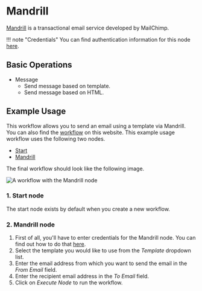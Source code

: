 # Mandrill

[Mandrill](https://mandrillapp.com/) is a transactional email service developed by MailChimp.

!!! note "Credentials"
    You can find authentication information for this node [here](/integrations/credentials/mandrill/).


## Basic Operations

* Message
    * Send message based on template.
    * Send message based on HTML.

## Example Usage

This workflow allows you to send an email using a template via Mandrill. You can also find the [workflow](https://n8n.io/workflows/571) on this website. This example usage workflow uses the following two nodes.

- [Start](/integrations/core-nodes/n8n-nodes-base.start/)
- [Mandrill]()

The final workflow should look like the following image.

![A workflow with the Mandrill node](/_images/integrations/nodes/mandrill/workflow.png)

### 1. Start node

The start node exists by default when you create a new workflow.

### 2. Mandrill node

1. First of all, you'll have to enter credentials for the Mandrill node. You can find out how to do that [here](/integrations/credentials/mandrill/).
2. Select the template you would like to use from the *Template* dropdown list.
3. Enter the email address from which you want to send the email in the *From Email* field.
4. Enter the recipient email address in the *To Email* field.
5. Click on *Execute Node* to run the workflow.




